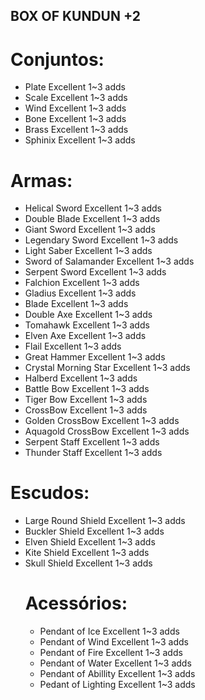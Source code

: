 ## BOX OF KUNDUN +2

# Conjuntos:
- Plate Excellent 1~3 adds
- Scale Excellent 1~3 adds
- Wind  Excellent 1~3 adds
- Bone Excellent 1~3 adds
- Brass Excellent 1~3 adds
- Sphinix Excellent 1~3 adds
# Armas:
- Helical Sword Excellent 1~3 adds
- Double Blade Excellent 1~3 adds
- Giant Sword Excellent 1~3 adds
- Legendary Sword Excellent 1~3 adds
- Light Saber Excellent 1~3 adds
- Sword of Salamander Excellent 1~3 adds
- Serpent Sword Excellent 1~3 adds
- Falchion Excellent 1~3 adds
- Gladius Excellent 1~3 adds
- Blade Excellent 1~3 adds
- Double Axe Excellent 1~3 adds
- Tomahawk Excellent 1~3 adds
- Elven Axe Excellent 1~3 adds
- Flail Excellent 1~3 adds
- Great Hammer Excellent 1~3 adds
- Crystal Morning Star Excellent 1~3 adds
- Halberd Excellent 1~3 adds
- Battle Bow Excellent 1~3 adds
- Tiger Bow Excellent 1~3 adds
- CrossBow Excellent 1~3 adds
- Golden CrossBow Excellent 1~3 adds
- Aquagold CrossBow Excellent 1~3 adds
- Serpent Staff Excellent 1~3 adds
- Thunder Staff Excellent 1~3 adds
# Escudos:
- Large Round Shield Excellent 1~3 adds
- Buckler Shield Excellent 1~3 adds
- Elven Shield Excellent 1~3 adds
- Kite Shield Excellent 1~3 adds
- Skull Shield Excellent 1~3 adds
  # Acessórios:
  - Pendant of Ice Excellent 1~3 adds
  - Pendant of Wind Excellent 1~3 adds
  - Pendant of Fire Excellent 1~3 adds
  - Pendant of Water Excellent 1~3 adds
  - Pendant of Abillity Excellent 1~3 adds
  - Pedant of Lighting Excellent 1~3 adds

